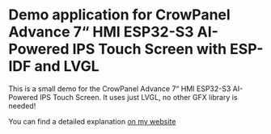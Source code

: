 # Demo application for CrowPanel Advance 7“ HMI ESP32-S3 AI-Powered IPS Touch Screen with ESP-IDF and LVGL

This is a small demo for the CrowPanel Advance 7“ HMI ESP32-S3 AI-Powered IPS Touch Screen. It uses just LVGL, no other GFX library is needed!

You can find a detailed explanation [on my website](https://www.haraldkreuzer.net/en/news/Using-Sunton-MaTouch-ESP32-S3-7-inch-displays-with-LVGL-and-ESP-IDF) 
